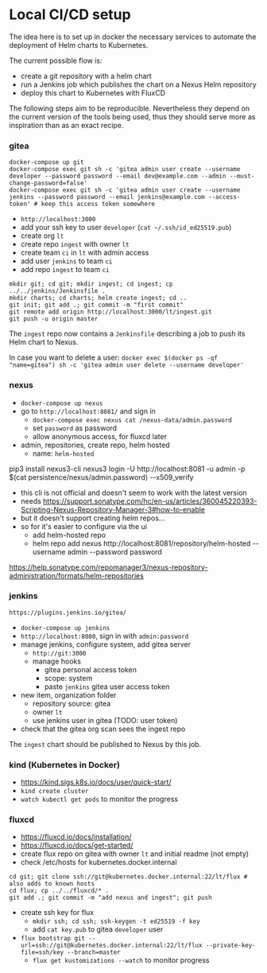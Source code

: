 # Local CI/CD setup

The idea here is to set up in docker the necessary services to automate the deployment of Helm charts to Kubernetes.

The current possible flow is: 
- create a git repository with a helm chart
- run a Jenkins job which publishes the chart on a Nexus Helm repository
- deploy this chart to Kubernetes with FluxCD

The following steps aim to be reproducible. Nevertheless they depend on the current version of the tools being used, thus they should serve more as inspiration than as an exact recipe.

### gitea

```
docker-compose up git
docker-compose exec git sh -c 'gitea admin user create --username developer --password password --email dev@example.com --admin --must-change-password=false'
docker-compose exec git sh -c 'gitea admin user create --username jenkins --password password --email jenkins@example.com --access-token' # keep this access token somewhere
```

- `http://localhost:3000`
- add your ssh key to user `developer` (`cat ~/.ssh/id_ed25519.pub`)
- create org `lt`
- create repo `ingest` with owner `lt`
- create team `ci` in `lt` with admin access
- add user `jenkins` to team `ci`
- add repo `ingest` to team `ci`

```
mkdir git; cd git; mkdir ingest; cd ingest; cp ../../jenkins/Jenkinsfile .
mkdir charts; cd charts; helm create ingest; cd ..
git init; git add .; git commit -m "first commit"
git remote add origin http://localhost:3000/lt/ingest.git
git push -u origin master
```

The `ingest` repo now contains a `Jenkinsfile` describing a job to push its Helm chart to Nexus.

In case you want to delete a user:
`docker exec $(docker ps -qf "name=gitea") sh -c 'gitea admin user delete --username developer'`


### nexus

- `docker-compose up nexus`
- go to `http://localhost:8081/` and sign in
  - `docker-compose exec nexus cat /nexus-data/admin.password`
  - set `password` as password
  - allow anonymous access, for fluxcd later
- admin, repositories, create repo, helm hosted
  - name: `helm-hosted`



pip3 install nexus3-cli
nexus3 login -U http://localhost:8081 -u admin -p $(cat persistence/nexus/admin.password) --x509_verify
- this cli is not official and doesn't seem to work with the latest version
- needs https://support.sonatype.com/hc/en-us/articles/360045220393-Scripting-Nexus-Repository-Manager-3#how-to-enable
-  but it doesn't support creating helm repos...
- so for it's easier to configure via the ui
  - add helm-hosted repo
  - helm repo add nexus http://localhost:8081/repository/helm-hosted --username admin --password password

https://help.sonatype.com/repomanager3/nexus-repository-administration/formats/helm-repositories


### jenkins

`https://plugins.jenkins.io/gitea/`

- `docker-compose up jenkins`
- `http://localhost:8080`, sign in with `admin:password`
- manage jenkins, configure system, add gitea server
  - `http://git:3000`
  - manage hooks
    - gitea personal access token
    - scope: system
    - paste `jenkins` gitea user access token
- new item, organization folder
  - repository source: gitea
  - owner `lt`
  - use jenkins user in gitea (TODO: user token)
- check that the gitea org scan sees the ingest repo

The `ingest` chart should be published to Nexus by this job.

### kind (Kubernetes in Docker)

- https://kind.sigs.k8s.io/docs/user/quick-start/
- `kind create cluster`
- `watch kubectl get pods` to monitor the progress

### fluxcd

- https://fluxcd.io/docs/installation/
- https://fluxcd.io/docs/get-started/
- create flux repo on gitea with owner `lt` and initial readme (not empty)
- check /etc/hosts for kubernetes.docker.internal
```
cd git; git clone ssh://git@kubernetes.docker.internal:22/lt/flux # also adds to known hosts
cd flux; cp ../../fluxcd/* .
git add .; git commit -m "add nexus and ingest"; git push
```
- create ssh key for flux
  - `mkdir ssh; cd ssh; ssh-keygen -t ed25519 -f key`
  - add `cat key.pub` to gitea `developer` user
- `flux bootstrap git --url=ssh://git@kubernetes.docker.internal:22/lt/flux --private-key-file=ssh/key --branch=master`
  - `flux get kustomizations --watch` to monitor progress
